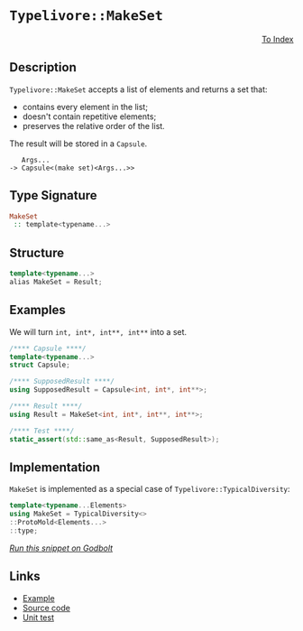 <!-- Copyright 2024 Feng Mofan
SPDX-License-Identifier: Apache-2.0 -->

# `Typelivore::MakeSet`

<p style='text-align: right;'><a href="../../../facilities/metafunctions.md#typelivore-make-set">To Index</a></p>

## Description

`Typelivore::MakeSet` accepts a list of elements and returns a set that:

- contains every element in the list;
- doesn't contain repetitive elements;
- preserves the relative order of the list.

The result will be stored in a `Capsule`.

<pre><code>   Args...
-> Capsule&lt;(make set)&lt;Args...&gt;&gt;</code></pre>

## Type Signature

```Haskell
MakeSet
 :: template<typename...>
```

## Structure

```C++
template<typename...>
alias MakeSet = Result;
```

## Examples

We will turn `int, int*, int**, int**` into a set.

```C++
/**** Capsule ****/
template<typename...>
struct Capsule;

/**** SupposedResult ****/
using SupposedResult = Capsule<int, int*, int**>;

/**** Result ****/
using Result = MakeSet<int, int*, int**, int**>;

/**** Test ****/
static_assert(std::same_as<Result, SupposedResult>);
```

## Implementation

`MakeSet` is implemented as a special case of `Typelivore::TypicalDiversity`:

```C++
template<typename...Elements>
using MakeSet = TypicalDiversity<>
::ProtoMold<Elements...>
::type;
```

[*Run this snippet on Godbolt*](https://godbolt.org/#z:OYLghAFBqd5QCxAYwPYBMCmBRdBLAF1QCcAaPECAMzwBtMA7AQwFtMQByARg9KtQYEAysib0QXACx8BBAKoBnTAAUAHpwAMvAFYTStJg1DIApACYAQuYukl9ZATwDKjdAGFUtAK4sGIAKwAzKSuADJ4DJgAcj4ARpjEIADsAGykAA6oCoRODB7evgHBmdmOAuGRMSzxiam2mPZlDEIETMQE%2BT5%2BQfWNuS1tBBXRcQnJaQqt7Z2FPZODw1U14wCUtqhexMjsHAD0AFSHR8cnp/u7JhoAggdHANQAIpjprozIeJgKd8cX17dnAJOvyulxBZkCEWQ3iwdxMgTcBAAni8APoEYhMQgKOHYUGg/77O5uJjpBReejfI7AgiYFjpAw0uEI5GMViYAB0nJxoMmxC8DiJJLJ9DhVmu%2BOOdwAKsi8KJaA88AA3BKlRGUw7U2n0piM%2BFIl7MNic9kASQYCheDkw6Gw9DYgmxgVx115/II0tl8sVKuIapAd3SXlitDld0m6BAIANmBReCwgkIiKZ5stmGttvtjAITuwJrxSTFIL%2BuzuACV05tsirBUoQKC7o27jS6QzMEyY0bMHdU1bHEY7bTs6RmyyuyaK5NBw6c9zrk3w%2Bj3XdlMRUEQALKedANpsmQu7heNrzZIyjl6wwIPReRlACfBNMSHo9M59HpsRqN4BQo2JMJQoqgVCvvO75gY2n7RiycYJo4SIphafYRMA07ZjipBvuBTYyukcpiD6qpJph744lGSpiF4mAjsRR44XhCrKoRSLUaBWGerh3qMX6RHwr26Y0pmQ6OiaI58Q4yGoYIc5XOBpFQS8UYtjqNIrmum7bkyk4EJJOb5s6iksqKz77g8RniiWdwWP%2B3bEnWz5KW2HZjmyPaIfxElZlJzrPm6AqruuqBbrQO68W54kDp5BDSQu%2B5FuBJ7Iee3ZwtekFoAwD65E%2BrEvvCNELpB36/tZgHAXlOVsRBBC3jGMHZjxbhif2KGReh%2BVgXRnG%2Bmq7WNnJ5HeFRsIVWBxKkuS7ahWmGY6QoenYCxMmVWNwqTY1YUCbNImudNzU6dFYFyTGZlLX1SSmYERb2dqjn6s5xqcrNB3HqewB3EF6CXte/nqcFTJbVy3mXQWF1XX8gIQ0CEr3KarZCa0TQauc0OQ5DwKgg5uprZ2bImk93nXAlZ4bkwADWmBCJgHopex9EEdx8F5QTVxRj9gUafCAPstJBkvCdKOo5qAt3NgqisPS3Y/ALgvo%2BK4KQtCyXwul2zpLOzPCytE1I1qrZY05hq44DLpXL5HpayKwPmTckpCF46QlDak7kh6UuE69dx2w7WRO58LtfYK42W24EQECOof7OHgiHNyVvFjb9zO7QrtUqCRNvUn1NXu9ZMU1TTKh1HBCR3cEcl2XsdgwnhzSp8KdC66CNyii/5KO0ECQQobIt06biZyOXuO%2Bgmc4isoocGstCcP4vB%2BBwWikKgnBuNY1jhhsWzJeCPCkAQmgT2spMBJI7IaAAHGYZgAJxX1w/jn2fXBJEk0hTxwki8CwEgaBopBzwvS8OC8AUCAX%2Be954T1IHAWAMBEAgA2AQIMYcKAQDQHSOgCQohsk4KoM%2BKQAC0KRJB3GAMgZAdwpDsjMLwG0hASDxj0PwQQIgxDsCkDIQQigVDqAgaQXQXBSAAHcMTpE4DwSe09Z770XpwAA8l4RBCi7hATuLgghRCSFkIoSfMwdwIAeHQfQYgsJt4rF4OArQawIBIDQbhIx5BKC2IwYkYAUgzB8DoDSP0lBYjSNiBENoiIxG8H8cwYgiJZGxG0PxYJpA0EzlkQwWgQTeFYFiF4YAxJaC0BAdwXgWAWCGGAOIVJeBiDuRVLkhemBVCVhpLE0ODRpGhliBicJHgsDSPRHgL%2BeTSC%2BliD7J4hSjChiMPvNYVADDAAUAANQ%2BII2RhpYlMOEPKNh0hVlcLUNI/h%2BgikoFXpYfQeBYggMgGsVAatci5PwRGFKphLDWDMAA30xB4yfHgGsOw7lnAQFcDMPwAiwgRBGNUMYAiSg5AEICvQUKmiLFGIkARPzxICAGNMTwXQ9CoqaBioYoKlgQtsFMDoWLCgotJYi8FyLvkb22BICRHAZ5/2kYA1ReDCHENIeQyhuiIC4DocY8wgQuBmN3hMtYCBMBMCwIkCAh8QCSECOyK%2BgQX4aEkGYSQKQf7%2BBSFffQnAP6kC/qK9kKQuApDPlfR%2BKR/CSDvmqtI/9eCAOAaAiVECrGwOsfAhRSCHGoNQIYzB2COBtBYEqJI%2BCmB3ChEUihV92RcFPjQh89DIwCNWSw8Q7CtlKB2bw3Q7jhEkmCUyllrqZEcHkYoj0Ki1FcvjQYM8XBk2po0HogxdiEgmMCGYcVFjIF%2BqcfYlBY6xgJqMO2rgv8aDJ1VD4vxATwmxNCYEyJ0SHCxPidmRJyTpFpIyVknJsSClFJKQvfA5TxKVOkTUupOwd6NLfgvFpbTEQdJ2AvbpvSd4DKGbSS9yEJl8GmXMhZSzGArNkLmjZHD5CFp4QvEt%2BzxmPKsMclp5yFWL2uQIW59yryYeea8hI7ysC4e%2BQ0X5fh/kZVhcCjK1LliQqyNCvI5KgUZA4wiwlSKcW0bRc0UlTHeh0fxax4l8xMUFB47JgllRBNivWJsBlqm35VrZZwDl6jiHTreu2lNp89GCqIMK0x5jJWkGlbKsYeG34mrNcmzVSR/BX2foELVOrHWst4e62wnrh0%2BvgH6hBgaJ0ht7cQLBbBOCRo0SwBQSpyFKmM22SY6ahUMOzXB9ZEhNmyG2ShnQIBghltEXkytUiAtyIDUoxtSWUtpYy1jSY3bovOP7YEIdYHR1dfHY4wbYxUsOxROlq%2BKJMsEBRKoIhHjF3eIgL43hG6119PWxEqJMS%2Bl7sEAelJ17MDpMyWIM9fSL2jJ/fkspFTPm8MfcgBRz7eCvuaacz936unvP/bwQDShhkgfGd68DTAZnzMwIs5ZfSc0FfzcV5DuzyvoeMEcmwOGvn4aaLk3Yn5SOWBeW6t5HzqMSZEy4Rj3G9AguUzSuFfHcjifhbkaTyLyd4rE9TlFwnOcLAE/TylgxxOKbZ4ytTm9xdadqwA3T83iHJdS3cSb7IZtmYzZZ0VfXvVSplXKygTLnMgGvuyQIgR/D30dT/M3qQz7%2Bdl0AoLYCbNH0kP4VVT8kg/zPpIW%2BXAL5mDSG/QIMu3WcGszro1HBqH27D47kLaxuq5CVUAA%3D%3D)

## Links

- [Example](../../../code/facilities/metafunctions/typelivore/make_set/implementation.hpp)
- [Source code](../../../../conceptrodon/descend/descend/typelivore/make_set.hpp)
- [Unit test](../../../../tests/unit/metafunctions/typelivore/make_set.test.hpp)
